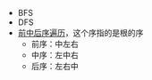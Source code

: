 - BFS
- DFS
- [前中后序遍历](https://juejin.cn/post/6844903716106027015)，这个序指的是根的序
	- 前序：中左右
	- 中序：左中右
	- 后序：左右中
